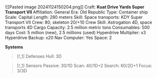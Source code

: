 ![[Pasted image 20241124150204.png]]
Craft: **Kuat Drive Yards Super Transport VII**
Affiliation: General
Era: Old Republic
Type: Container ship
Scale: Capital
Length: 280 meters
Skill: Space transports: KDY Super Transport VII
Crew: 80, skeleton 20/+10
Crew Skill: Astrogation 4D, space transports 4D
Cargo Capacity: 2.5 million metric tons
Consumables: 500 days
Cost: 5 million (new), 2.5 millions (used)
Hyperdrive Multiplier: x3
Hyperdrive Backup: x20
Nav Computer: Yes
Space: 2

**Systems**
> [!_1] Defenses
> Hull: 3D

> [!_1] Sensors
> Passive: 30/1D
> Scan: 40/1D+2
> Search: 60/2D+1
> Focus: 3/3D